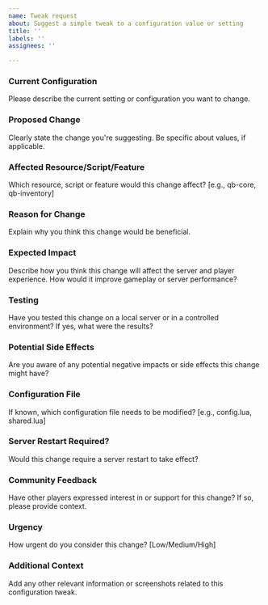 ```yaml
---
name: Tweak request
about: Suggest a simple tweak to a configuration value or setting
title: ''
labels: ''
assignees: ''

---
```


### Current Configuration
Please describe the current setting or configuration you want to change.

### Proposed Change
Clearly state the change you're suggesting. Be specific about values, if applicable.

### Affected Resource/Script/Feature
Which resource, script or feature would this change affect? [e.g., qb-core, qb-inventory]

### Reason for Change
Explain why you think this change would be beneficial. 

### Expected Impact
Describe how you think this change will affect the server and player experience. How would it improve gameplay or server performance?

### Testing
Have you tested this change on a local server or in a controlled environment? If yes, what were the results? 

### Potential Side Effects
Are you aware of any potential negative impacts or side effects this change might have?

### Configuration File
If known, which configuration file needs to be modified? [e.g., config.lua, shared.lua]

### Server Restart Required?
Would this change require a server restart to take effect?

### Community Feedback
Have other players expressed interest in or support for this change? If so, please provide context.

### Urgency
How urgent do you consider this change? [Low/Medium/High]

### Additional Context
Add any other relevant information or screenshots related to this configuration tweak.
